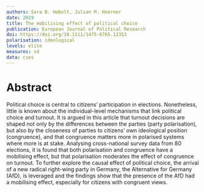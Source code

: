 ```yaml
---
authors: Sara B. Hobolt, Julian M. Hoerner
date: 2019
title: The mobilising effect of political choice
publication: European Journal of Political Research
doi: https://doi.org/10.1111/1475-6765.12353
polarisation: ideological
levels: elite
measures: sd
data: cses
---
```


# Abstract
Political choice is central to citizens’ participation in elections. Nonetheless, little is known about the individual-level mechanisms that link political choice and turnout. It is argued in this article that turnout decisions are shaped not only by the differences between the parties (party polarisation), but also by the closeness of parties to citizens’ own ideological position (congruence), and that congruence matters more in polarised systems where more is at stake. Analysing cross-national survey data from 80 elections, it is found that both polarisation and congruence have a mobilising effect, but that polarisation moderates the effect of congruence on turnout. To further explore the causal effect of political choice, the arrival of a new radical right-wing party in Germany, the Alternative for Germany (AfD), is leveraged and the findings show that the presence of the AfD had a mobilising effect, especially for citizens with congruent views.